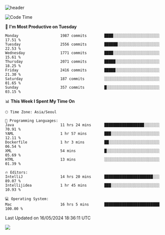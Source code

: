 ![header](https://capsule-render.vercel.app/api?type=Egg&color=timeAuto&height=300&section=header&text=PoPo&fontSize=90&animation=fadeIn)

  <!--START_SECTION:waka-->
![Code Time](http://img.shields.io/badge/Code%20Time-1%2C615%20hrs%2033%20mins-blue)

📅 **I'm Most Productive on Tuesday** 

```text
Monday                   1987 commits        ████░░░░░░░░░░░░░░░░░░░░░   17.51 % 
Tuesday                  2556 commits        ██████░░░░░░░░░░░░░░░░░░░   22.53 % 
Wednesday                1771 commits        ████░░░░░░░░░░░░░░░░░░░░░   15.61 % 
Thursday                 2071 commits        █████░░░░░░░░░░░░░░░░░░░░   18.25 % 
Friday                   2416 commits        █████░░░░░░░░░░░░░░░░░░░░   21.30 % 
Saturday                 187 commits         ░░░░░░░░░░░░░░░░░░░░░░░░░   01.65 % 
Sunday                   357 commits         █░░░░░░░░░░░░░░░░░░░░░░░░   03.15 % 
```


📊 **This Week I Spent My Time On** 

```text
🕑︎ Time Zone: Asia/Seoul

💬 Programming Languages: 
Java                     11 hrs 24 mins      ██████████████████░░░░░░░   70.91 % 
YAML                     1 hr 57 mins        ███░░░░░░░░░░░░░░░░░░░░░░   12.11 % 
Dockerfile               1 hr 3 mins         ██░░░░░░░░░░░░░░░░░░░░░░░   06.54 % 
XML                      54 mins             █░░░░░░░░░░░░░░░░░░░░░░░░   05.69 % 
HTML                     13 mins             ░░░░░░░░░░░░░░░░░░░░░░░░░   01.39 % 

🔥 Editors: 
IntelliJ                 14 hrs 20 mins      ██████████████████████░░░   89.07 % 
Intellijidea             1 hr 45 mins        ███░░░░░░░░░░░░░░░░░░░░░░   10.93 % 

💻 Operating System: 
Mac                      16 hrs 5 mins       █████████████████████████   100.00 % 
```


 Last Updated on 16/05/2024 18:36:11 UTC
<!--END_SECTION:waka-->



<img src="https://capsule-render.vercel.app/api?type=Egg&color=timeAuto&height=300&section=footer&text=PoPo&fontSize=90&animation=fadeIn&reversal=true" />
